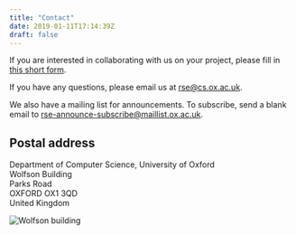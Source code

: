 ```yaml
---
title: "Contact"
date: 2019-01-11T17:14:39Z
draft: false
---
```


If you are interested in collaborating with us on your project, please fill in [this short form](https://goo.gl/forms/Ten4EsxZSOUIwJLD3).

If you have any questions, please email us at <rse@cs.ox.ac.uk>.

We also have a mailing list for announcements. To subscribe, send a blank email to <rse-announce-subscribe@maillist.ox.ac.uk>.

## Postal address

Department of Computer Science, University of Oxford  
Wolfson Building  
Parks Road  
OXFORD OX1 3QD  
United Kingdom

![Wolfson building](/images/wolfsonbuilding.jpg "Wolfson building")
